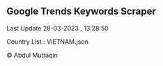 

## Google Trends Keywords Scraper 
 
Last Update 28-03-2023 , 13:28:50

Country List :
VIETNAM.json



© Abdul Muttaqin 

